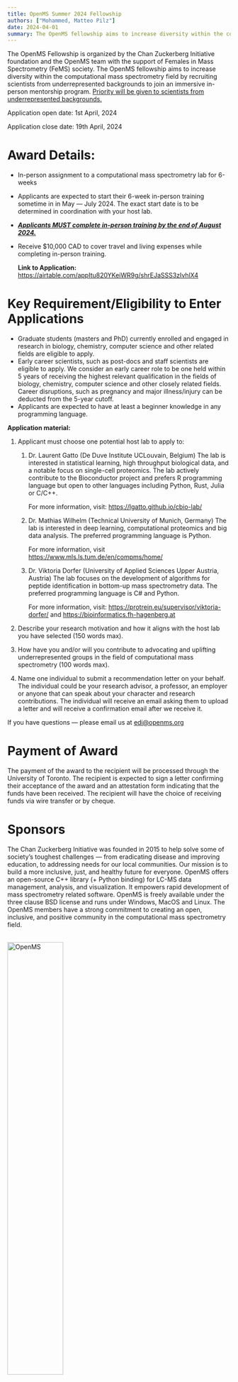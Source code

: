 ```yaml
---
title: OpenMS Summer 2024 Fellowship
authors: ["Mohammed, Matteo Pilz"]
date: 2024-04-01
summary: The OpenMS fellowship aims to increase diversity within the computational mass spectrometry field by recruiting scientists from underrepresented backgrounds to join an immersive in-person mentorship program.
---
```


The OpenMS Fellowship is organized by the Chan Zuckerberg Initiative foundation and the
OpenMS team with the support of Females in Mass Spectrometry (FeMS) society. The
OpenMS fellowship aims to increase diversity within the computational mass spectrometry
field by recruiting scientists from underrepresented backgrounds to join an immersive in-
person mentorship program. <ins>Priority will be given to scientists from underrepresented
backgrounds.</ins>

Application open date: 1st April, 2024

Application close date: 19th April, 2024

# Award Details:
* In-person assignment to a computational mass spectrometry lab for 6-weeks
* Applicants are expected to start their 6-week in-person training sometime in in May — July 2024. The exact start date is to be determined in coordination with your host lab.
* <ins>**_Applicants MUST complete in-person training by the end of August 2024._**</ins>
* Receive $10,000 CAD to cover travel and living expenses while completing in-person
  training.
  
   **Link to Application:** https://airtable.com/appItu820YKeiWR9g/shrEJaSSS3zIvhlX4
  
# Key Requirement/Eligibility to Enter Applications
* Graduate students (masters and PhD) currently enrolled and engaged in research in biology,
  chemistry, computer science and other related fields are eligible to apply.
* Early career scientists, such as post-docs and staff scientists are eligible to apply. We
  consider an early career role to be one held within 5 years of receiving the highest relevant
  qualification in the fields of biology, chemistry, computer science and other closely related
  fields. Career disruptions, such as pregnancy and major illness/injury can be deducted from the
  5-year cutoff.
* Applicants are expected to have at least a beginner knowledge in any programming
  language.
  
**Application material:**
1. Applicant must choose one potential host lab to apply to:

   1. Dr. Laurent Gatto (De Duve Institute UCLouvain, Belgium)
   The lab is interested in statistical learning, high throughput biological data, and a notable focus
   on single-cell proteomics. The lab actively contribute to the Bioconductor project and prefers R
   programming language but open to other languages including Python, Rust, Julia or C/C++.
   
      For more information, visit: https://lgatto.github.io/cbio-lab/
   
   2. Dr. Mathias Wilhelm (Technical University of Munich, Germany)
   The lab is interested in deep learning, computational proteomics and big data analysis. The
   preferred programming language is Python.
      
      For more information, visit https://www.mls.ls.tum.de/en/compms/home/

   3. Dr. Viktoria Dorfer (University of Applied Sciences Upper Austria, Austria)
   The lab focuses on the development of algorithms for peptide identification in
   bottom-up mass spectrometry data. The preferred programming language is C#
   and Python.
   
      For more information, visit: https://protrein.eu/supervisor/viktoria-dorfer/ and https://bioinformatics.fh-hagenberg.at
2. Describe your research motivation and how it aligns with the host lab you have selected
   (150 words max).
3. How have you and/or will you contribute to advocating and uplifting underrepresented
   groups in the field of computational mass spectrometry (100 words max).
4. Name one individual to submit a recommendation letter on your behalf. The individual could
   be your research advisor, a professor, an employer or anyone that can speak about your
   character and research contributions. The individual will receive an email asking them to
   upload a letter and will receive a confirmation email after we receive it.

If you have questions — please email us at edi@openms.org

# Payment of Award
   The payment of the award to the recipient will be processed through the University of Toronto.
   The recipient is expected to sign a letter confirming their acceptance of the award and an
   attestation form indicating that the funds have been received. The recipient will have the choice
   of receiving funds via wire transfer or by cheque.

# Sponsors
   The Chan Zuckerberg Initiative was founded in 2015 to help solve some of society’s toughest
   challenges — from eradicating disease and improving education, to addressing needs for our
   local communities. Our mission is to build a more inclusive, just, and healthy future for
   everyone.
   OpenMS offers an open-source C++ library (+ Python binding) for LC-MS data management,
   analysis, and visualization. It empowers rapid development of mass spectrometry related
   software. OpenMS is freely available under the three clause BSD license and runs under
   Windows, MacOS and Linux. The OpenMS members have a strong commitment to creating an
   open, inclusive, and positive community in the computational mass spectrometry field.

<br>
 <div class="row">
  <div class="column">
    <img src="/images/logos/OpenMS.svg" alt="OpenMS" style="width:50%">
  </div>
  <div class="column">
    <img src="/images/logos/CZI.svg" alt="CZI" style="width:50%">
  </div>
</div> 

<br>

# Supporting Society
   Females in Mass Spectrometry (FeMS) is a community-led initiative to create a network of
   support for women in the field of mass spectrometry. Our goal is to bring together, encourage,
   empower and facilitate viability of women in mass spectrometry - and to create connectivity
   between all members of the mass spectrometry com![OpenMS.svg](..%2F..%2F..%2F..%2F..%2FDownloads%2FOpenMS.svg)munity.
   We strive to engage our entire community: women in mass spectrometry and their supporters -
   to hear and learn from all perspectives. As a global initiative FeMS support all related events
   where women working the MS field gather.